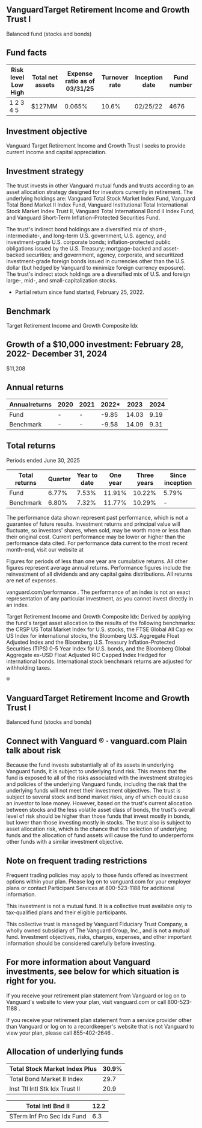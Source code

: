 ## VanguardTarget Retirement Income and Growth Trust I

Balanced fund (stocks and bonds)

## Fund facts

| Risk level Low High   | Total net assets   | Expense ratio as of 03/31/25   | Turnover rate   | Inception date   |   Fund number |
|-----------------------|--------------------|--------------------------------|-----------------|------------------|---------------|
| 1 2 3 4 5             | $127MM             | 0.065%                         | 10.6%           | 02/25/22         |          4676 |

## Investment objective

Vanguard Target Retirement Income and Growth Trust I seeks to provide current income and capital appreciation.

## Investment strategy

The trust invests in other Vanguard mutual funds and trusts according to an asset allocation strategy designed for investors currently in retirement. The underlying holdings are: Vanguard Total Stock Market Index Fund, Vanguard Total Bond Market II Index Fund, Vanguard Institutional Total International Stock Market Index Trust II, Vanguard Total International Bond II Index Fund, and Vanguard Short-Term Inflation-Protected Securities Fund.

The trust's indirect bond holdings are a diversified mix of short-, intermediate-, and long-term U.S. government, U.S. agency, and investment-grade U.S. corporate bonds; inflation-protected public obligations issued by the U.S. Treasury; mortgage-backed and asset-backed securities; and government, agency, corporate, and securitized investment-grade foreign bonds issued in currencies other than the U.S. dollar (but hedged by Vanguard to minimize foreign currency exposure). The trust's indirect stock holdings are a diversified mix of U.S. and foreign large-, mid-, and small-capitalization stocks.

* Partial return since fund started, February 25, 2022.

## Benchmark

Target Retirement Income and Growth Composite Idx

## Growth of a $10,000 investment:  February 28, 2022-  December 31, 2024

$11,208

<!-- image -->

## Annual returns

<!-- image -->

| Annualreturns   | 2020   | 2021   |   2022* |   2023 |   2024 |
|-----------------|--------|--------|---------|--------|--------|
| Fund            | -      | -      |   -9.85 |  14.03 |   9.19 |
| Benchmark       | -      | -      |   -9.58 |  14.09 |   9.31 |

## Total returns

Periods ended June 30, 2025

| Total returns   | Quarter   | Year to date   | One year   | Three years   | Since inception   |
|-----------------|-----------|----------------|------------|---------------|-------------------|
| Fund            | 6.77%     | 7.53%          | 11.91%     | 10.22%        | 5.79%             |
| Benchmark       | 6.80%     | 7.32%          | 11.77%     | 10.29%        | -                 |

The performance data shown represent past performance, which is not a guarantee of future results. Investment returns and principal value will fluctuate, so investors' shares, when sold, may be worth more or less than their original cost. Current performance may be lower or higher than the performance data cited. For performance data current to the most recent month-end, visit our website at

Figures for periods of less than one year are cumulative returns. All other figures represent average annual returns. Performance figures include the reinvestment of all dividends and any capital gains distributions. All returns are net of expenses.

vanguard.com/performance  . The performance of an index is not an exact representation of any particular investment, as you cannot invest directly in an index.

Target Retirement Income and Growth Composite Idx: Derived by applying the fund's target asset allocation to the results of the following benchmarks: the CRSP US Total Market Index for U.S. stocks, the FTSE Global All Cap ex US Index for international stocks, the Bloomberg U.S. Aggregate Float Adjusted Index and the Bloomberg U.S. Treasury Inflation-Protected Securities (TIPS) 0-5 Year Index for U.S. bonds, and the Bloomberg Global Aggregate ex-USD Float Adjusted RIC Capped Index Hedged for international bonds. International stock benchmark returns are adjusted for withholding taxes.

®

<!-- image -->

## VanguardTarget Retirement Income and Growth Trust I

Balanced fund (stocks and bonds)

## Connect with Vanguard   ® ·    vanguard.com Plain talk about risk

Because the fund invests substantially all of its assets in underlying Vanguard funds, it is subject to underlying fund risk. This means that the fund is exposed to all of the risks associated with the investment strategies and policies of the underlying Vanguard funds, including the risk that the underlying funds will not meet their investment objectives. The trust is subject to several stock and bond market risks, any of which could cause an investor to lose money. However, based on the trust's current allocation between stocks and the less volatile asset class of bonds, the trust's overall level of risk should be higher than those funds that invest mostly in bonds, but lower than those investing mostly in stocks. The trust also is subject to asset allocation risk, which is the chance that the selection of underlying funds and the allocation of fund assets will cause the fund to underperform other funds with a similar investment objective.

## Note on frequent trading restrictions

Frequent trading policies may apply to those funds offered as investment options within your plan. Please log on to   vanguard.com for your employer plans or contact Participant Services at 800-523-1188 for additional information.

This investment is not a mutual fund. It is a collective trust available only to tax-qualified plans and their eligible participants.

This collective trust is managed by Vanguard Fiduciary Trust Company, a wholly owned subsidiary of The Vanguard Group, Inc., and is not a mutual fund. Investment objectives, risks, charges, expenses, and other important information should be considered carefully before investing.

## For more information about Vanguard investments, see below for which situation is right for you.

If you receive your retirement plan statement from Vanguard or log on to Vanguard's website to view your plan, visit vanguard.com or call 800-523-1188 .

If you receive your retirement plan statement from a service provider other than Vanguard or log on to a recordkeeper's website that is not Vanguard to view your plan, please call 855-402-2646 .

## Allocation of underlying funds

| Total Stock Market Index Plus   |   30.9% |
|---------------------------------|---------|
| Total Bond Market II Index      |    29.7 |
| Inst Ttl Intl Stk Idx Trust II  |    20.9 |

<!-- image -->

<!-- image -->

<!-- image -->

| Total Intl Bnd II          |   12.2 |
|----------------------------|--------|
| STerm Inf Pro Sec Idx Fund |    6.3 |